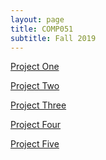 ```yaml
---
layout: page
title: COMP051
subtitle: Fall 2019
---
```


[Project One]()

[Project Two]()

[Project Three]()

[Project Four]()

[Project Five]()
